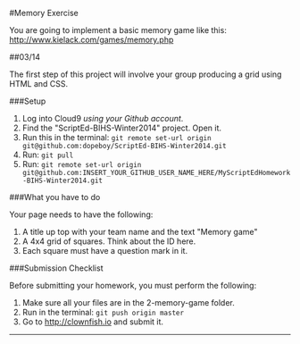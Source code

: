 #Memory Exercise

You are going to implement a basic memory game like this: http://www.kielack.com/games/memory.php

##03/14

The first step of this project will involve your group producing a grid using HTML and CSS.

###Setup

1. Log into Cloud9 *using your Github account*.
2. Find the "ScriptEd-BIHS-Winter2014" project. Open it.
3. Run this in the terminal: ``git remote set-url origin git@github.com:dopeboy/ScriptEd-BIHS-Winter2014.git``
4. Run: ``git pull``
5. Run: ``git remote set-url origin git@github.com:INSERT_YOUR_GITHUB_USER_NAME_HERE/MyScriptEdHomework-BIHS-Winter2014.git``
 
###What you have to do

Your page needs to have the following:

1. A title up top with your team name and the text "Memory game" 
2. A 4x4 grid of squares. Think about the ID here.
3. Each square must have a question mark in it.


###Submission Checklist

Before submitting your homework, you must perform the following:

1. Make sure all your files are in the 2-memory-game folder.
2. Run in the terminal: ``git push origin master``
3. Go to http://clownfish.io and submit it.
 
-----------------------

